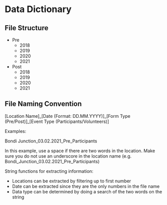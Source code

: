 # Data Dictionary

## File Structure

* Pre
    * 2018
    * 2019
    * 2020
    * 2021
* Post
    * 2018
    * 2019
    * 2020
    * 2021

## File Naming Convention

[Location Name]\_[Date (Format: DD.MM.YYYY)]\_[Form Type (Pre/Post)]\_[Event Type (Participants/Volunteers)]

Examples:

Bondi Junction_03.02.2021_Pre_Participants

In this example, use a space if there are two words in the location. Make sure you do not use an underscore in the location name (e.g. Bondi_Junction_03.02.2021_Pre_Participants)

String functions for extracting information:

* Locations can be extracted by filtering up to first number
* Date can be extracted since they are the only numbers in the file name
* Data type can be determined by doing a search of the two words on the string

